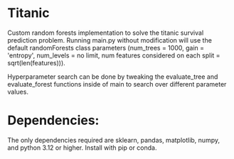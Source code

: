 # Titanic
Custom random forests implementation to solve the titanic survival prediction problem. Running main.py without modification will use the default randomForests class parameters (num_trees = 1000, gain = 'entropy', num_levels = no limit, num features considered on each split = sqrt(len(features))).

Hyperparameter search can be done by tweaking the evaluate_tree and evaluate_forest functions inside of main to search over different parameter values.

# Dependencies:
The only dependencies required are sklearn, pandas, matplotlib, numpy, and python 3.12 or higher. Install with pip or conda.